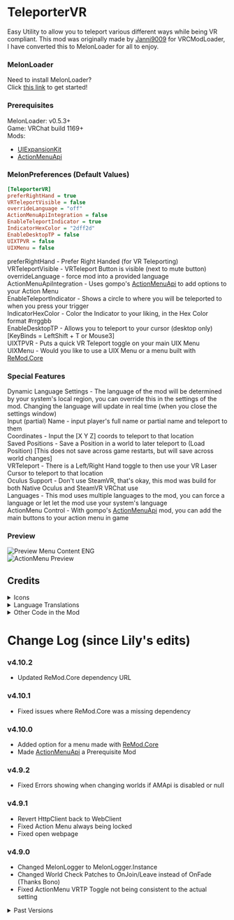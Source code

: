 <h1>TeleporterVR</h1>
Easy Utility to allow you to teleport various different ways while being VR compliant. This mod was originally made by <a href="https://github.com/Janni9009">Janni9009</a> for VRCModLoader, I have converted this to MelonLoader for all to enjoy.

<h3>MelonLoader</h3>
Need to install MelonLoader?<br>
Click <a href="https://melonwiki.xyz/">this link</a> to get started!

<h3>Prerequisites</h3>
MelonLoader: v0.5.3+<br>
Game: VRChat build 1169+<br>
Mods:
<ul>
	<li><a href="https://github.com/knah/VRCMods">UIExpansionKit</a></li>
	<li><a href="https://github.com/gompoc/VRChatMods/tree/master/ActionMenuApi">ActionMenuApi</a></li>
</ul>

### MelonPreferences (Default Values)
```ini
[TeleporterVR]
preferRightHand = true
VRTeleportVisible = false
overrideLanguage = "off"
ActionMenuApiIntegration = false
EnableTeleportIndicator = true
IndicatorHexColor = "2dff2d"
EnableDesktopTP = false
UIXTPVR = false
UIXMenu = false
```
preferRightHand  - Prefer Right Handed (for VR Teleporting)<br>
VRTeleportVisible - VRTeleport Button is visible (next to mute button)<br>
overrideLanguage - force mod into a provided language<br>
ActionMenuApiIntegration - Uses gompo's [ActionMenuApi](https://github.com/gompoc/VRChatMods/tree/master/ActionMenuApi) to add options to your Action Menu<br>
EnableTeleportIndicator - Shows a circle to where you will be teleported to when you press your trigger<br>
IndicatorHexColor - Color the Indicator to your liking, in the Hex Color format #rrggbb<br>
EnableDesktopTP - Allows you to teleport to your cursor (desktop only) [KeyBinds = LeftShift + T or Mouse3]<br>
UIXTPVR - Puts a quick VR Teleport toggle on your main UIX Menu<br>
UIXMenu - Would you like to use a UIX Menu or a menu built with [ReMod.Core](https://github.com/RequiDev/ReMod.Core)

<h3>Special Features</h3>
Dynamic Language Settings - The language of the mod will be determined by your system's local region, you can override this in the settings of the mod. Changing the language will update in real time (when you close the settings window)<br>
Input (partial) Name - input player's full name or partial name and teleport to them<br>
Coordinates - Input the [X Y Z] coords to teleport to that location<br>
Saved Positions - Save a Position in a world to later teleport to (Load Position) [This does not save across game restarts, but will save across world changes]<br>
VRTeleport - There is a Left/Right Hand toggle to then use your VR Laser Cursor to teleport to that location<br>
Oculus Support - Don't use SteamVR, that's okay, this mod was build for both Native Oculus and SteamVR VRChat use<br>
Languages - This mod uses multiple languages to the mod, you can force a language or let let the mod use your system's language<br>
ActionMenu Control - With gompo's <a href="https://github.com/gompoc/VRChatMods/tree/master/ActionMenuApi">ActionMenuApi</a> mod, you can add the main buttons to your action menu in game

<h3>Preview</h3>
<img src="https://i.mintlily.lgbt/6sQ1eU5xMyvL.jpg" alt="Preview Menu Content ENG" /><br>
<img src="https://i.mintlily.lgbt/AMApiPreview.jpg" alt="ActionMenu Preview" />

<h2>Credits</h2>
<details>
	<summary>Icons</summary>
	<ul>
		<li><a href="https://fontawesome.com/">Font Awesome</a></li>
		<li><a href="https://thenounproject.com/">The Noun Project</a></li>
	</ul>
</details>

<details>
	<summary>Language Translations</summary>
	<ul>
		<li>French - <b>Slaynash</b></li>
		<li>German - <b>RequiDev</b></li>
		<li>Japanese - N/A (Google Translate)</li>
		<li>Norwegian (Bokmål) - <b>Frostbyte</b></li>
		<li>Russian - <b>Miinc</b></li>
		<li>Spanish - Myself & Google Translate</li>
		<li>Portuguese - <b>nitro.</b> & <b>Davi</b></li>
		<li>Swedish - <b>Psychloor</b></li>
	</ul>
</details>

<details>
	<summary>Other Code in the Mod</summary>
	<ul>
		<li>Patches - <b>DDAkabono</b></li>
		<li>emmVRC Risky world / game tag toggling - <b>Psychloor</b></li>
		<li>Asset Bundle, Keyboard popup input, Enable/Disable Listener - <b>knah</b></li>
		<li>TeleportIndicator Scripts - <b>Davi (d-mageek)</b></li>
		<li>NewUi - <b>RequiDev</b></li>
	</ul>
</details>

<h1>Change Log (since Lily's edits)</h1>
<h3>v4.10.2</h3>
<ul>
	<li>Updated ReMod.Core dependency URL</li>
</ul>

<h3>v4.10.1</h3>
<ul>
	<li>Fixed issues where ReMod.Core was a missing dependency</li>
</ul>

<h3>v4.10.0</h3>
<ul>
	<li>Added option for a menu made with <a href="https://github.com/RequiDev/ReMod.Core">ReMod.Core</a></li>
	<li>Made <a href="https://github.com/gompoc/VRChatMods/tree/master/ActionMenuApi">ActionMenuApi</a> a Prerequisite Mod</li>
</ul>

### v4.9.2
* Fixed Errors showing when changing worlds if AMApi is disabled or null

### v4.9.1
* Revert HttpClient back to WebClient
* Fixed Action Menu always being locked
* Fixed open webpage

### v4.9.0
* Changed MelonLogger to MelonLogger.Instance
* Changed World Check Patches to OnJoin/Leave instead of OnFade (Thanks Bono)
* Fixed ActionMenu VRTP Toggle not being consistent to the actual setting

<details>
	<summary>Past Versions</summary>

### v4.8.1
* Fixed Popup keyboards not showing

### v4.8.0
* Added User Selected Teleport button (with UIX)
* Fixed perfered hand option not being updated properly

### v4.7.0
* Added VRChat build 1151 compatibility
* Removed RubyButtonAPI

### v4.6.0
* Added UIX Menu
* Added VRChat UI Open Beta Detection for less breakage

### v4.5.1
* Added **UniversalRiskyFunc GameObject Toggle**

### v4.5.0
* Changed ActionMenu is Open Listener
* Fixed odd behavior when toggling on teleportation

### v4.4.2
* Fixed issue where ActionMenu would not close

### v4.4.1
* Fixed Compatibility for VRChat Build 1121 (Unity 2019)
* Updated MelonLoader to v0.4.3
* Updated Dependency for [ActionMenuApi](https://github.com/gompoc/VRChatMods/tree/master/ActionMenuApi) to v0.3.1

### v4.4.0
* Added emmVRC GameObject detection to allow/disallow actions in worlds

### v4.3.1
* Security Fixes - Fixed Teleporting not being disabled properly

### v4.3.0
* Added Desktop Teleporting to cursor (Disabled by default) [KeyBinds = LeftShift + T or Mouse3]
* Fixed null errors on Controller Raycasts

### v4.2.3
* Fixed compatibility for VRChat build 1106
* Fixed various errors regarding the TPIndicator

### v4.2.0
* Added a TeleportIndicator, so you know where you're going
* Added Coloring to the Indicator
* Fixed an error about the ActionMenuApi onPrefSaved
* Update ActionMenuApi Dependency

### v4.1.1
* Fixed an error that would show when you didn't have ActionMenuApi installed
* Fixed the Left/Right Hand button toggle not changing its state on game start
* preferRightHand is now visible in UIX's MelonPref Viewer

### v4.1.0
* Added [ActionMenuApi](https://github.com/gompoc/VRChatMods/tree/master/ActionMenuApi) support
* Fixed VR Teleport

### v4.0.2
* Updated for VRChat build 1088

### v4.0.1
* Updated internal link

### v4.0.0
* Initial Release for MelonLoader


</details>